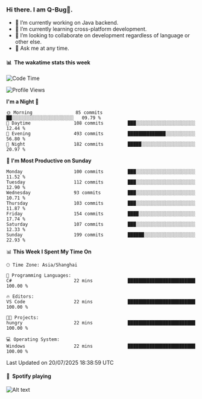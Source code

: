 ### Hi there. I am Q-Bug🐞.

- 🔭 I’m currently working on Java backend.
- 🌱 I’m currently learning cross-platform development.
- 👯 I’m looking to collaborate on development regardless of language or other else.
- 💬 Ask me at any time.

#### 📊 &nbsp;**The wakatime stats this week**  
<!--START_SECTION:waka-->
![Code Time](http://img.shields.io/badge/Code%20Time-331%20hrs%2035%20mins-blue)

![Profile Views](http://img.shields.io/badge/Profile%20Views-0-blue)

**I'm a Night 🦉** 

```text
🌞 Morning                85 commits          ██░░░░░░░░░░░░░░░░░░░░░░░   09.79 % 
🌆 Daytime                108 commits         ███░░░░░░░░░░░░░░░░░░░░░░   12.44 % 
🌃 Evening                493 commits         ██████████████░░░░░░░░░░░   56.80 % 
🌙 Night                  182 commits         █████░░░░░░░░░░░░░░░░░░░░   20.97 % 
```
📅 **I'm Most Productive on Sunday** 

```text
Monday                   100 commits         ███░░░░░░░░░░░░░░░░░░░░░░   11.52 % 
Tuesday                  112 commits         ███░░░░░░░░░░░░░░░░░░░░░░   12.90 % 
Wednesday                93 commits          ███░░░░░░░░░░░░░░░░░░░░░░   10.71 % 
Thursday                 103 commits         ███░░░░░░░░░░░░░░░░░░░░░░   11.87 % 
Friday                   154 commits         ████░░░░░░░░░░░░░░░░░░░░░   17.74 % 
Saturday                 107 commits         ███░░░░░░░░░░░░░░░░░░░░░░   12.33 % 
Sunday                   199 commits         ██████░░░░░░░░░░░░░░░░░░░   22.93 % 
```


📊 **This Week I Spent My Time On** 

```text
🕑︎ Time Zone: Asia/Shanghai

💬 Programming Languages: 
C#                       22 mins             █████████████████████████   100.00 % 

🔥 Editors: 
VS Code                  22 mins             █████████████████████████   100.00 % 

🐱‍💻 Projects: 
hungry                   22 mins             █████████████████████████   100.00 % 

💻 Operating System: 
Windows                  22 mins             █████████████████████████   100.00 % 
```


 Last Updated on 20/07/2025 18:38:59 UTC
<!--END_SECTION:waka-->

#### 🎵 &nbsp;**Spotify playing**  
![Alt text](https://spotify-recently-played-readme.vercel.app/api?user=e5y1o4x7kdt9kf2blu4wvmb4s&unique={true|1|on|yes})
